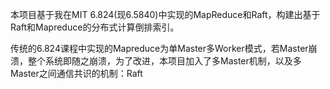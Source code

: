 本项目基于我在MIT 6.824(现6.5840)中实现的MapReduce和Raft，构建出基于Raft和Mapreduce的分布式计算倒排索引。

传统的6.824课程中实现的Mapreduce为单Master多Worker模式，若Master崩溃，整个系统即随之崩溃，为了改进，本项目加入了多Master机制，以及多Master之间通信共识的机制：Raft